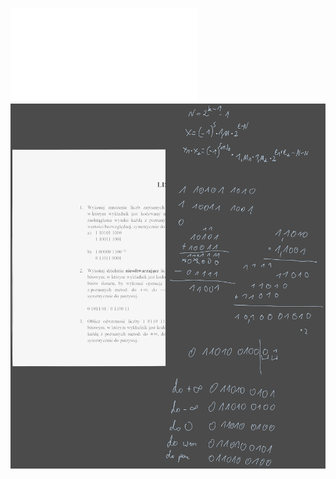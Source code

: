 ![](/Notatki/Semestr%203/Architektura%20komputerów%201/Ćwiczenia/Ćwiczenia%206/lista6.pdf)
![](Notatki/Semestr%203/Architektura%20komputerów%201/Ćwiczenia/Ćwiczenia%206/Drawing%202023-12-18%2019.01.25.excalidraw.svg)